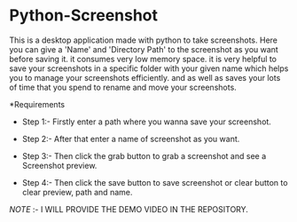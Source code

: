 # Python-Screenshot

This is a desktop application made with python to take screenshots.
Here you can give a 'Name' and 'Directory Path' to the screenshot as 
you want before saving it. it consumes very low memory space. it is 
very helpful to save your screenshots in a specific folder with your 
given name which helps you to manage your screenshots efficiently. and 
as well as saves your lots of time that you spend to rename and move 
your screenshots.

*Requirements

* Step 1:- Firstly enter a path where you wanna save your screenshot.

* Step 2:- After that enter a name of screenshot as you want.

* Step 3:- Then click the grab button to grab a screenshot and see a 
	   Screenshot preview.

* Step 4:- Then click the save button to save screenshot or clear button
	   to clear preview, path and name.

*NOTE* :- I WILL PROVIDE THE DEMO VIDEO IN THE REPOSITORY.
